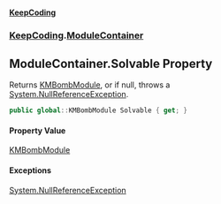 #### [KeepCoding](index.md 'index')
### [KeepCoding](KeepCoding.md 'KeepCoding').[ModuleContainer](KeepCoding_ModuleContainer.md 'KeepCoding.ModuleContainer')
## ModuleContainer.Solvable Property
Returns [KMBombModule](https://docs.microsoft.com/en-us/dotnet/api/KMBombModule 'KMBombModule'), or if null, throws a [System.NullReferenceException](https://docs.microsoft.com/en-us/dotnet/api/System.NullReferenceException 'System.NullReferenceException').  
```csharp
public global::KMBombModule Solvable { get; }
```
#### Property Value
[KMBombModule](https://docs.microsoft.com/en-us/dotnet/api/KMBombModule 'KMBombModule')
#### Exceptions
[System.NullReferenceException](https://docs.microsoft.com/en-us/dotnet/api/System.NullReferenceException 'System.NullReferenceException')  
